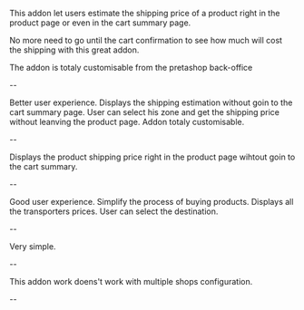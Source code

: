 This addon let users estimate the shipping price of a product right in the product page or even in the cart summary page.

No more need to go until the cart confirmation to see how much will cost the shipping with this great addon.

The addon is totaly customisable from the pretashop back-office

-- 

Better user experience.
Displays the shipping estimation without goin to the cart summary page.
User can select his zone and get the shipping price without leanving the product page.
Addon totaly customisable.

--

Displays the product shipping price right in the product page wihtout goin to the cart summary.

--

Good user experience.
Simplify the process of buying products.
Displays all the transporters prices.
User can select the destination.

--

Very simple.

--

This addon work doens't work with multiple shops configuration.

--

